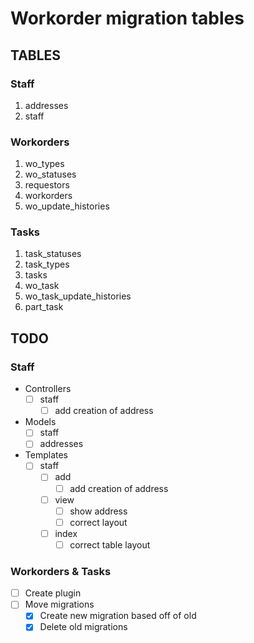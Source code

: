 # Workorder migration tables

## TABLES

### Staff
1. addresses
2. staff

### Workorders
1. wo_types
2. wo_statuses
3. requestors
4. workorders
5. wo_update_histories

### Tasks
1. task_statuses
2. task_types
3. tasks
4. wo_task
5. wo_task_update_histories
6. part_task

## TODO

### Staff
- Controllers
  - [ ] staff
    - [ ] add creation of address
- Models
  - [ ] staff
  - [ ] addresses
- Templates
  - [ ] staff
    - [ ] add
      - [ ] add creation of address
    - [ ] view
      - [ ] show address
      - [ ] correct layout
    - [ ] index
      - [ ] correct table layout
      
### Workorders & Tasks
- [ ] Create plugin
- [ ] Move migrations
  - [x] Create new migration based off of old
  - [x] Delete old migrations